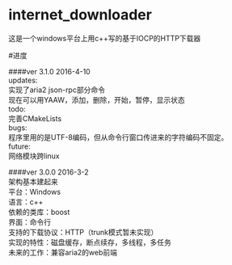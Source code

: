 # internet_downloader
这是一个windows平台上用c++写的基于IOCP的HTTP下载器

#进度

####ver 3.1.0
2016-4-10  
updates:  
实现了aria2 json-rpc部分命令  
现在可以用YAAW，添加，删除，开始，暂停，显示状态  
todo:  
完善CMakeLists  
bugs:  
程序里用的是UTF-8编码，但从命令行窗口传进来的字符编码不固定。  
future:  
网络模块跨linux

####ver 3.0.0
2016-3-2  
架构基本建起来  
平台：Windows  
语言：c++  
依赖的类库：boost  
界面：命令行  
支持的下载协议：HTTP（trunk模式暂未实现）  
实现的特性：磁盘缓存，断点续存，多线程，多任务  
未来的工作：兼容aria2的web前端
